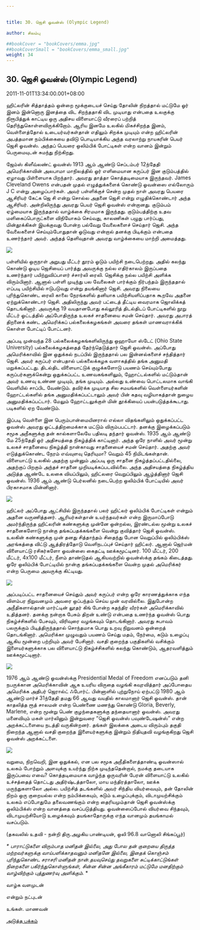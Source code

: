 ```yaml
---


title: 30. ஜெசி ஓவன்ஸ் (Olympic Legend)

author: சிலம்பு

##bookCover = "bookCovers/emma.jpg"
##bookCoverSmall = "bookCovers/emma_small.jpg"
weight: 34
---
```


## 30. ஜெசி ஓவன்ஸ் (Olympic Legend)

2011-11-01T13:34:00.001+08:00

ஹிட்லரின் சித்தாத்தம் ஒன்றை மூக்குடையச் செய்து தோலின் நிறத்தால் மட்டுமே ஓர் இனம் இன்னொரு இனத்தை விட சிறந்ததாகி விட முடியாது என்பதை உலகுக்கு நிரூபித்துக் காட்டிய ஒரு அதிசய விளையாட்டு வீரரைப் பற்றித் தெரிந்துகொள்ளவிருக்கிறோம். ஆரிய இனமே உலகில் மிகச்சிறந்த இனம், வெள்ளைத்தோல் உடையர்வர்கள்தான் எதிலும் சிறக்க முடியும் என்ற ஹிட்லரின் அபத்தமான நம்பிக்கையை தவிடு பொடியாக்கிய அந்த வரலாற்று நாயகரின் பெயர் ஜெசி ஓவன்ஸ். அந்தப் பெயரை ஒலிம்பிக் போட்டிகள் என்ற வானம் இன்றும் பெருமையுடன் சுமந்து நிற்கிறது.

ஜேம்ஸ் கிளீவ்லண்ட் ஓவன்ஸ் 1913 ஆம் ஆண்டு செப்டம்பர் 12ந்தேதி அமெரிக்காவின் அலபாமா மாநிலத்தில் ஓர் எளிமையான கருப்பர் இன குடும்பத்தில் ஏழாவது பிள்ளையாக பிறந்தார். அவரது தாத்தா கொத்தடிமையாக இருந்தவர். James Cleveland Owens என்பதன் முதல் எழுத்துக்களைக் கொண்டு ஓவன்ஸை எல்லோரும் J C என்று அழைப்பார்கள். அவர் பள்ளிக்குச் சென்ற முதல் நாள் அவரது பெயரை ஆசிரியர் கேட்க ஜெ சி என்று சொல்ல அதனை ஜெசி என்று எழுதிக்கொண்டார் அந்த ஆசிரியர். அன்றிலிருந்து அவரது பெயர் ஜெசி ஓவன்ஸ் என்றானது. குடும்பம் ஏழ்மையாக இருந்ததால் வாழ்க்கை சிரமமாக இருந்தது. குடும்பத்திற்கு உதவ மளிகைப்பொருட்களை விநியோகம் செய்வது, காலணிகள் பழுது பார்ப்பது, மின்தூக்கிகள் இயக்குவது போன்ற பல்வேறு வேலைகளைச் செய்தார் ஜெசி. அந்த வேலைகளைச் செய்யும்போதுதான் ஓடுவது என்றால் தனக்கு பிடிக்கும் என்பதை உணர்ந்தார் அவர். அந்தத் தெளிவுதான் அவரது வாழ்க்கையை மாற்றி அமைத்தது.

![](http://2.bp.blogspot.com/-CXsWcyBiEH0/Tq8rQC17GCI/AAAAAAAAA8Y/yH19Z0xkOIY/s1600/jesse-owens11.jpg)

பள்ளியில் ஒருநாள் அறுபது மீட்டர் தூரம் ஓடும் பயிற்சி நடைபெற்றது. அதில் கலந்து கொண்டு ஓடிய ஜெசியைப் பார்த்து அவருக்கு நல்ல எதிர்காலம் இருப்பதை உணர்ந்தார் பயிற்றுவிப்பாளர் ச்சார்லி ரைலி. ஜெசிக்கு நல்ல பயிற்சி அளிக்க விரும்பினார். ஆனால் பள்ளி முடிந்து பல வேலைகள் பார்க்கும் நிர்பந்தம் இருந்ததால் எப்படி பயிற்சியில் ஈடுபடுவது என்று தயங்கினார் ஜெசி. அவரது நிலையை புரிந்துகொண்ட ரைலி காலை நேரங்களில் தனியாக பயிற்சியளிப்பதாக கூறவே அதனை ஏற்றுக்கொண்டார் ஜெசி. அதிலிருந்து அவர் பட்டைத் தீட்டிய வைரமாக ஜொலிக்கத் தொடங்கினார். அவருக்கு 19 வயதானபோது கல்லூரித் திடல்திடப் போட்டிகளில் நூறு மீட்டர் ஓட்டத்தில் அப்போதிருந்த உலகச் சாதனையை சமன் செய்தார். அவரது அபாரத் திறனைக் கண்ட அமெரிக்கப் பல்கலைக்கழகங்கள் அவரை தங்கள் மாணவராக்கிக் கொள்ள போட்டிப் போட்டனர்.

அப்படி முன்வந்த 28 பல்கலைக்கழகங்களிலிருந்து ஒஹாயோ ஸ்டேட் (Ohio State University) பல்கலைக்கழகத்தைத் தேர்ந்தெடுத்தார் ஜெசி ஓவன்ஸ். அப்போது அமெரிக்காவில் இன ஒதுக்கல் நடப்பில் இருந்ததால் பல இன்னல்களைச் சந்தித்தார் ஜெசி. அவர் கருப்பர் என்பதால் பல்கலைக்கழக வளாகத்தில் தங்க அனுமதி மறுக்கப்பட்டது. திடல்திட விளையாட்டுக் குழுக்களோடு பயணம் செய்யும்போது கருப்பர்களுக்கென்று ஒதுக்கப்பட்ட உணவகங்களிலும், ஹோட்டல்களில் மட்டும்தான் அவர் உணவு உண்ண முடியும், தங்க முடியும். அல்லது உண்வை பொட்டலமாக வாங்கி வெளியில் சாப்பிட வேண்டும். தவிர்க்க முடியாத சில சமயங்களில் வெள்ளையர்களின் ஹோட்டல்களில் தங்க அனுமதிக்கப்பட்டாலும் அவர் பின் கதவு வழியாகத்தான் நுழைய அனுமதிக்கப்பட்டார். மேலும் ஹோட்டலுக்குள் மின் தூக்கியைப் பயன்படுத்தக்கூடாது. படிகளில் ஏற வேண்டும்.

இப்படி வெள்ளை இன பெரும்பான்மையினரால் எல்லா விதங்களிலும் ஒதுக்கப்பட்ட ஓவன்ஸ் அவரது ஓட்டத்திறமைக்காக மட்டும் விரும்பபட்டார். தனக்கு இழைக்கப்படும் சமூக அநீகளுக்கு தன் கால்களாலேயே பதிலடி தந்தார் ஓவன்ஸ். 1935 ஆம் ஆண்டு மே 25ந்தேதி ஓர் அதிசயத்தை நிகழ்த்திக் காட்டினார். அந்த ஒரே நாளில் அவர் மூன்று உலகச் சாதனையை நிகழ்த்தி நான்காவது சாதனையைச் சமன் செய்தார். அதற்கு அவர் எடுத்துக்கொண்ட நேரம் எவ்வுளவு தெரியுமா? வெறும் 45 நிமிடங்கள்தான். விளையாட்டு உலகில் அதற்கு முன்னும் அப்படி ஒரு சாதனை நிகழ்த்தப்பட்டதில்லை, அதற்குப் பிறகும் அந்தச் சாதனை முறியடிக்கப்படவில்லை. அந்த அதிசயத்தை நிகழ்த்திய அடுத்த ஆண்டே உலகை வியப்பிலும், ஹிட்லரை வெறுப்பிலும் ஆழ்த்தினார் ஜெசி ஓவன்ஸ். 1936 ஆம் ஆண்டு பெர்லனில் நடைபெற்ற ஒலிம்பிக் போட்டியில் அவர் பிரகாசமாக மின்னினார்.

![](http://3.bp.blogspot.com/-YuULqW1wD1k/Tq8yh-yrpoI/AAAAAAAAA8g/xc0lWumOBBU/s320/mortgage-rates4.jpg)

ஹிட்லர் அப்போது ஆட்சியில் இருந்ததால் பலர் ஹிட்லர் ஒலிம்பிக் போட்டிகள் என்றும் அதனை வருணித்தனர். ஆரியர்கள்தான் உயர்ந்தவர்கள் என்ற இருமாப்போடு அமர்ந்திருந்த ஹிட்லரின் கண்களுக்கு முன்னே ஒன்றல்ல, இரண்டல்ல மூன்று உலகச் சாதனைகளோடு நான்கு தங்கப்பதக்கங்களை வென்று குவித்தார் ஜெசி ஓவன்ஸ். உலகின் கண்களுக்கு முன் தனது சித்தாந்தம் சிதைந்து போன வெறுப்பில் ஒலிம்பிக்ஸ் அரங்கத்தை விட்டு ஆத்திரத்தோடு வெளிநடப்புச் செய்தார் ஹிட்லர். ஆனால் ஜெர்மன் விளையாட்டு ரசிகர்களோ ஓவன்ஸை கைதட்டி ஊக்கமூட்டினர். 100 மீட்டர், 200 மீட்டர், 4x100 மீட்டர், நீளம் தாண்டுதல் ஆகியவற்றில் ஓவன்ஸ்க்கு தங்கம் கிடைத்தது. ஒரே ஒலிம்பிக் போட்டியில் நான்கு தங்கப்பதக்கங்களை வென்ற முதல் அமெரிக்கர் என்ற பெருமை அவருக்கு கிட்டியது.

![](http://4.bp.blogspot.com/-Vj_4Xbl-YHM/Tq8zEP5N3SI/AAAAAAAAA84/sXaIYp8JkE0/s320/9938287.jpg)

அப்படிப்பட்ட சாதனையைச் செய்தும் அவர் கருப்பர் என்ற ஒரே காரணத்துக்காக எந்த விளம்பர நிறுவனமும் அவரை ஒப்பந்தம் செய்ய முன் வரவில்லை. இதுபோன்ற அநீதிகளால்தான் மார்ட்டின் லூதர் கிங் போன்ற சுதந்திர வீரர்கள் அமெரிக்காவில் உதித்தனர். தனக்கு நன்றாக பேசும் திறன் உண்டு என்பதை உணர்ந்த ஓவன்ஸ் பொது நிகழ்ச்சிகளில் பேசவும், விரிவுரை வழங்கவும் தொடங்கினார். அவரது சுபாவம் பலருக்கும் பிடித்திருந்ததால் சொந்தமாக பொது உறவு நிறுவனம் ஒன்றைத் தொடங்கினார். அமெரிக்கா முழுவதும் பயணம் செய்து மதம், நேர்மை, கடும் உழைப்பு ஆகிய மூன்றை பற்றியும் அவர் பேசினார். வசதி குறைந்த பகுதிகளில் வசிக்கும் இளையர்களுக்காக பல விளையாட்டு நிகழ்ச்சிகளில் கலந்து கொண்டும், ஆதரவளித்தும் ஊக்கமூட்டினார்.

![](http://3.bp.blogspot.com/-lqMx9vHD3sc/Tq8yrlfmWSI/AAAAAAAAA8o/Lto0qYys0qo/s320/250px-JesseOwens_1936Olympics.jpg)

1976 ஆம் ஆண்டு ஓவன்ஸ்க்கு Presidential Medal of Freedom எனப்படும் தனி நபருக்கான அமெரிக்காவின் ஆக உயரிய விருதை வழங்கி கவுரவித்தார் அப்போதைய அமெரிக்க அதிபர் ஜெரால்ட் ஃபோர்ட். பின்னாளில் புற்றுநோய் ஏற்பட்டு 1980 ஆம் ஆண்டு மார்ச் 31ந்தேதி தமது 66 ஆவது வயதில் காலமானார் ஜெசி ஓவன்ஸ். தான் காதலித்த ரூத் சாலமன் என்ற பெண்ணை மணந்து கொண்டு Gloria, Beverly, Marlene, என்ற மூன்று பெண் குழந்தைகளுக்கு தந்தையானார் ஓவன்ஸ். அவரது மனைவியும் மகள் மார்லினும் இன்றுவரை “ஜெசி ஓவன்ஸ் பவுண்டேஷன்ஸ்” என்ற அறக்கட்டளையை நடத்தி வருகின்றனர். தங்கள் இலக்கை அடைய விரும்பும் தகுதி நிறைந்த ஆனால் வசதி குறைந்த இளையர்களுக்கு இன்றும் நிதியுதவி வழங்குகிறது ஜெசி ஓவன்ஸ் அறக்கட்டளை.

![](http://4.bp.blogspot.com/-6P69-blRd80/Tq8y8VUEyVI/AAAAAAAAA8w/ZevvFwbxMh0/s1600/owens.jpg)

வறுமை, நிறவெறி, இன ஒதுக்கல், என பல சமூக அநீதிகளைத்தாண்டி ஓவன்ஸால் உலகம் போற்றும் அளவுக்கு உயர்ந்து நிற்க முடிந்ததென்றால், நமக்கு தடையாக இருப்பவை எவை? கொத்தடிமையாக வாழ்ந்த ஒருவரின் பேரன் விளையாட்டு உலகில் உச்சத்தைத் தொட்டது அதிர்ஷ்டத்தாலோ, மாய மந்திரத்தாலோ, ஊக்க மருந்துகளாலோ அல்ல. பயிற்சித் தடங்களில் அவர் சிந்திய வியர்வையும், தன் தோலின் நிறம் ஒரு குறையல்ல என்ற நம்பிக்கையும், கடும் உழைப்புக்கும், விடாமுயற்சிக்கும் உலகம் எப்போதுமே தலைவணங்கும் என்ற தைரியமும்தான் ஜெசி ஓவன்ஸ்க்கு ஒலிம்பிக்ஸ் என்ற வானத்தை வசப்படுத்தியது. ஓவன்ஸைப்போல் வியர்வை சிந்தவும், விடாமுயற்சியோடு உழைக்கவும் தயங்காதோருக்கு எந்த வானமும் தயங்காமல் வசப்படும்.

(தகவலில் உதவி - நன்றி திரு.அழகிய பாண்டியன், ஒலி 96.8 வானொலி சிங்கப்பூர்)

_* _பாராட்டுகளை விரும்பாத மனிதன் இல்லை, அது போல தன் குறையை திருத்த மற்றவர்களுக்கு வாய்பளிக்காதவனும் மனிதனே இல்லை, இதைக் கொஞ்சம் புரிந்துகொண்ட சராசரி மனிதன் நான்.தயவுசெய்து தவறுகளை சுட்டிக்காட்டுங்கள் நிறைகளை பகிர்ந்துகொள்ளுங்கள், சின்ன சின்ன அங்கீகாரம் மட்டுமே மனதிற்கும் வாழ்விற்கும் புத்துணர்வு அளிக்கும்.__ *

வாழ்க வளமுடன்

என்றும் நட்புடன்

உங்கள். மாணவன்

[அடுத்த பக்கம்](varalatru_nayagarkal_35)